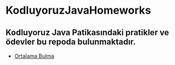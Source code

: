 ﻿# KodluyoruzJavaHomeworks
 ## Kodluyoruz Java Patikasındaki pratikler ve ödevler bu repoda bulunmaktadır.
 - [Ortalama Bulma](https://github.com/BetulBircan/KodluyoruzJavaHomeworks/tree/main/ortalama)
